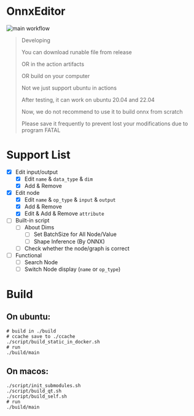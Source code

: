 # OnnxEditor

![main workflow](https://github.com/OYCN/OnnxEditorV2/actions/workflows/all.yml/badge.svg)

> Developing
>
> You can download runable file from release
>
> OR in the action artifacts
>
> OR build on your computer
>
> Not we just support ubuntu in actions
>
> After testing, it can work on ubuntu 20.04 and 22.04
>
> Now, we do not recommend to use it to build onnx from scratch
>
> Please save it frequently to prevent lost your modifications due to program FATAL

# Support List

 - [x] Edit input/output
   - [x] Edit `name` & `data_type` & `dim`
   - [x] Add & Remove
 - [x] Edit node
   - [x] Edit `name` & `op_type` & `input` & `output`
   - [x] Add & Remove
   - [x] Edit & Add & Remove `attribute`
 - [ ] Built-in script
   - [ ] About Dims
     - [ ] Set BatchSize for All Node/Value
     - [ ] Shape Inference (By ONNX)
   - [ ] Check whether the node/graph is correct
 - [ ] Functional
   - [ ] Search Node
   - [ ] Switch Node display (`name` or `op_type`)
 
 # Build
 
 ## On ubuntu:
 
 ```
 # build in ./build
 # ccache save to ./ccache
 ./script/build_static_in_docker.sh 
 # run
 ./build/main
 ```
 
 ## On macos:
 
 ```
 ./script/init_submodules.sh
 ./script/build_qt.sh
 ./script/build_self.sh
 # run
 ./build/main
 ```
